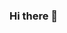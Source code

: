 ### Hi there 👋

<!--
**ShresthaRajat/ShresthaRajat** is a ✨ _special_ ✨ repository because its `README.md` (this file) appears on your GitHub profile.

Here are some ideas to get you started:

- 🔭 I’m currently working on Automating my workflow & organizing my stuff
- 🌱 I’m currently learning DevOps, AI and ML
- 👯 I’m looking to collaborate on Intresting stuffs
- 🤔 I’m looking for help with Cloud Computing
- 💬 Ask me about basic python, flask and git related questions.
- 📫 How to reach me: email me @ shrestharajat@hotmail.com
- 😄 Pronouns: Rah jat! 
- ⚡ Fun fact: I can plug in USB C without looking at the plug
-->
